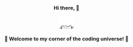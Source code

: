   <div align="center"; background-size: cover; background-position: center; padding: 20px;">
    <h3>Hi there, 👋
    <p align="center">
        <a>
            <img src="cat.webp" width="50"/>
        </a>
    </p>
    <p>🌟 Welcome to my corner of the coding universe! 🌟</p>
</div>
